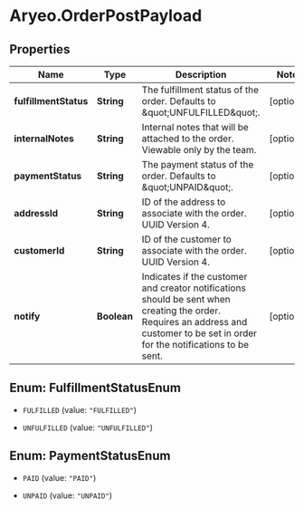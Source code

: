 # Aryeo.OrderPostPayload

## Properties

Name | Type | Description | Notes
------------ | ------------- | ------------- | -------------
**fulfillmentStatus** | **String** | The fulfillment status of the order. Defaults to \&quot;UNFULFILLED\&quot;. | [optional] 
**internalNotes** | **String** | Internal notes that will be attached to the order. Viewable only by the team. | [optional] 
**paymentStatus** | **String** | The payment status of the order. Defaults to \&quot;UNPAID\&quot;.  | [optional] 
**addressId** | **String** | ID of the address to associate with the order. UUID Version 4. | [optional] 
**customerId** | **String** | ID of the customer to associate with the order. UUID Version 4. | [optional] 
**notify** | **Boolean** | Indicates if the customer and creator notifications should be sent when creating the order. Requires an address and customer to be set in order for the notifications to be sent. | [optional] 



## Enum: FulfillmentStatusEnum


* `FULFILLED` (value: `"FULFILLED"`)

* `UNFULFILLED` (value: `"UNFULFILLED"`)





## Enum: PaymentStatusEnum


* `PAID` (value: `"PAID"`)

* `UNPAID` (value: `"UNPAID"`)




